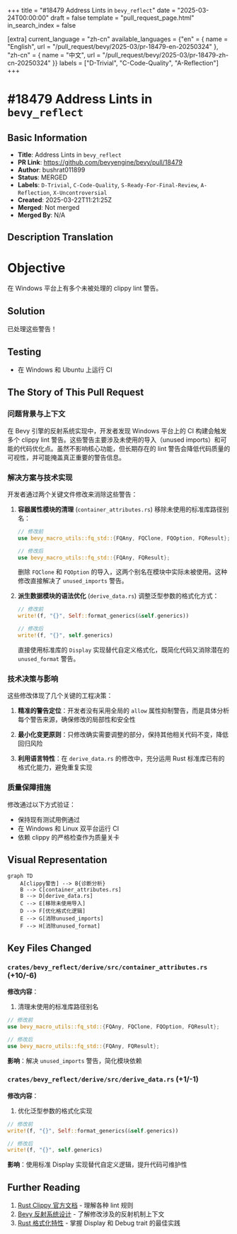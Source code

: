 +++
title = "#18479 Address Lints in `bevy_reflect`"
date = "2025-03-24T00:00:00"
draft = false
template = "pull_request_page.html"
in_search_index = false

[extra]
current_language = "zh-cn"
available_languages = {"en" = { name = "English", url = "/pull_request/bevy/2025-03/pr-18479-en-20250324" }, "zh-cn" = { name = "中文", url = "/pull_request/bevy/2025-03/pr-18479-zh-cn-20250324" }}
labels = ["D-Trivial", "C-Code-Quality", "A-Reflection"]
+++

# #18479 Address Lints in `bevy_reflect`

## Basic Information
- **Title**: Address Lints in `bevy_reflect`
- **PR Link**: https://github.com/bevyengine/bevy/pull/18479
- **Author**: bushrat011899
- **Status**: MERGED
- **Labels**: `D-Trivial`, `C-Code-Quality`, `S-Ready-For-Final-Review`, `A-Reflection`, `X-Uncontroversial`
- **Created**: 2025-03-22T11:21:25Z
- **Merged**: Not merged
- **Merged By**: N/A

## Description Translation

# Objective

在 Windows 平台上有多个未被处理的 clippy lint 警告。

## Solution

已处理这些警告！

## Testing

- 在 Windows 和 Ubuntu 上运行 CI

## The Story of This Pull Request

### 问题背景与上下文
在 Bevy 引擎的反射系统实现中，开发者发现 Windows 平台上的 CI 构建会触发多个 clippy lint 警告。这些警告主要涉及未使用的导入（unused imports）和可能的代码优化点。虽然不影响核心功能，但长期存在的 lint 警告会降低代码质量的可视性，并可能掩盖真正重要的警告信息。

### 解决方案与技术实现
开发者通过两个关键文件修改来消除这些警告：

1. **容器属性模块的清理** (`container_attributes.rs`)
   移除未使用的标准库路径别名：
   ```rust
   // 修改前
   use bevy_macro_utils::fq_std::{FQAny, FQClone, FQOption, FQResult};
   
   // 修改后 
   use bevy_macro_utils::fq_std::{FQAny, FQResult};
   ```
   删除 `FQClone` 和 `FQOption` 的导入，这两个别名在模块中实际未被使用。这种修改直接解决了 `unused_imports` 警告。

2. **派生数据模块的语法优化** (`derive_data.rs`)
   调整泛型参数的格式化方式：
   ```rust
   // 修改前
   write!(f, "{}", Self::format_generics(&self.generics))
   
   // 修改后
   write!(f, "{}", self.generics)
   ```
   直接使用标准库的 `Display` 实现替代自定义格式化，既简化代码又消除潜在的 `unused_format` 警告。

### 技术决策与影响
这些修改体现了几个关键的工程决策：

1. **精准的警告定位**：开发者没有采用全局的 `allow` 属性抑制警告，而是具体分析每个警告来源，确保修改的局部性和安全性

2. **最小化变更原则**：只修改确实需要调整的部分，保持其他相关代码不变，降低回归风险

3. **利用语言特性**：在 `derive_data.rs` 的修改中，充分运用 Rust 标准库已有的格式化能力，避免重复实现

### 质量保障措施
修改通过以下方式验证：
- 保持现有测试用例通过
- 在 Windows 和 Linux 双平台运行 CI
- 依赖 clippy 的严格检查作为质量关卡

## Visual Representation

```mermaid
graph TD
    A[clippy警告] --> B{诊断分析}
    B --> C[container_attributes.rs]
    B --> D[derive_data.rs]
    C --> E[移除未使用导入]
    D --> F[优化格式化逻辑]
    E --> G[消除unused_imports]
    F --> H[消除unused_format]
```

## Key Files Changed

### `crates/bevy_reflect/derive/src/container_attributes.rs` (+10/-6)
**修改内容**：
1. 清理未使用的标准库路径别名
```rust
// 修改前
use bevy_macro_utils::fq_std::{FQAny, FQClone, FQOption, FQResult};

// 修改后
use bevy_macro_utils::fq_std::{FQAny, FQResult};
```
**影响**：解决 `unused_imports` 警告，简化模块依赖

### `crates/bevy_reflect/derive/src/derive_data.rs` (+1/-1)
**修改内容**：
1. 优化泛型参数的格式化实现
```rust
// 修改前
write!(f, "{}", Self::format_generics(&self.generics))

// 修改后 
write!(f, "{}", self.generics)
```
**影响**：使用标准 Display 实现替代自定义逻辑，提升代码可维护性

## Further Reading
1. [Rust Clippy 官方文档](https://doc.rust-lang.org/stable/clippy/) - 理解各种 lint 规则
2. [Bevy 反射系统设计](https://bevyengine.org/learn/book/features/reflection/) - 了解修改涉及的反射机制上下文
3. [Rust 格式化特性](https://doc.rust-lang.org/std/fmt/) - 掌握 Display 和 Debug trait 的最佳实践
